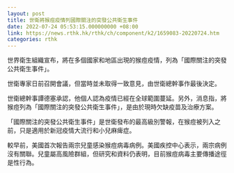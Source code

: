 ```yaml
---
layout: post
title: 世衛將猴痘疫情列國際關注的突發公共衛生事件
date: 2022-07-24 05:53:15.000000000 +08:00
link: https://news.rthk.hk/rthk/ch/component/k2/1659083-20220724.htm
categories: rthk
---
```


世界衛生組織宣布，將在多個國家和地區出現的猴痘疫情，列為「國際關注的突發公共衛生事件」。

世衛專家日前召開會議，但當時並未取得一致意見，由世衛總幹事作最後決定。

世衛總幹事譚德塞承認，他個人認為疫情已經在全球範圍蔓延。另外，消息指，將猴痘列為「國際關注的突發公共衛生事件」，是由於現時欠缺疫苗及治療方案。

「國際關注的突發公共衛生事件」是世衛發布的最高級別警報，在猴痘被列入之前，只是適用於新冠疫情大流行和小兒麻痺症。

較早前，美國首次報告兩宗兒童感染猴痘病毒病例。美國疾控中心表示，兩宗病例沒有關聯。兒童屬高風險群組，但研究和資料仍表明，目前猴痘病毒主要傳播途徑是性行為。
